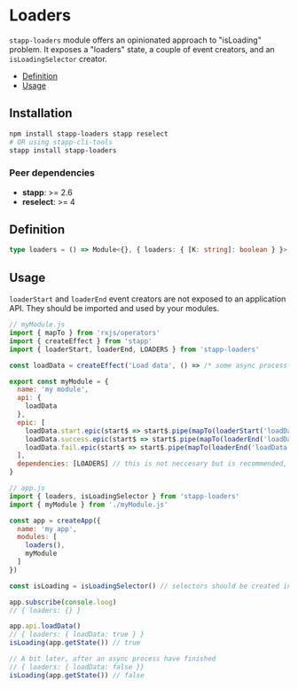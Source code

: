 # Loaders

`stapp-loaders` module offers an opinionated approach to "isLoading" problem. It exposes a "loaders" state, a couple of event creators, and an `isLoadingSelector` creator.

<!-- START doctoc generated TOC please keep comment here to allow auto update -->
<!-- DON'T EDIT THIS SECTION, INSTEAD RE-RUN doctoc TO UPDATE -->


- [Definition](#definition)
- [Usage](#usage)

<!-- END doctoc generated TOC please keep comment here to allow auto update -->

## Installation
```bash
npm install stapp-loaders stapp reselect
# OR using stapp-cli-tools
stapp install stapp-loaders
```

### Peer dependencies
* **stapp**: >= 2.6
* **reselect**: >= 4

## Definition

```typescript
type loaders = () => Module<{}, { loaders: { [K: string]: boolean } }>
```

## Usage

`loaderStart` and `loaderEnd` event creators are not exposed to an application API. They should be imported and used by your modules.

```js
// myModule.js
import { mapTo } from 'rxjs/operators'
import { createEffect } from 'stapp'
import { loaderStart, loaderEnd, LOADERS } from 'stapp-loaders'

const loadData = createEffect('Load data', () => /* some async process */)

export const myModule = {
  name: 'my module',
  api: {
    loadData
  },
  epic: [
    loadData.start.epic(start$ => start$.pipe(mapTo(loaderStart('loadData')))),
   	loadData.success.epic(start$ => start$.pipe(mapTo(loaderEnd('loadData')))),
    loadData.fail.epic(start$ => start$.pipe(mapTo(loaderEnd('loadData'))))
  ],
  dependencies: [LOADERS] // this is not neccesary but is recommended, so that you won't forget to use loaders module in your app.
}

// app.js
import { loaders, isLoadingSelector } from 'stapp-loaders'
import { myModule } from './myModule.js'

const app = createApp({
  name: 'my app',
  modules: [
    loaders(),
    myModule
  ]
})

const isLoading = isLoadingSelector() // selectors should be created individually for every app

app.subscribe(console.loog)
// { loaders: {} }

app.api.loadData()
// { loaders: { loadData: true } }
isLoading(app.getState()) // true

// A bit later, after an async process have finished
// { loaders: { loadData: false }}
isLoading(app.getState()) // false
```
<!--
## Type definitions

* [`loaders`](/types.html#loaders)
* [`loaderStart`](/types.html#loaderstart)
* [`loaderEnd`](/types.html#loaderend)
* [`isLoadingSelector`](/types.html#isloadingselector)
* [`Module`](/types.html#module)
-->
